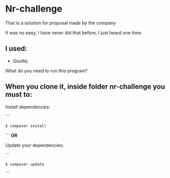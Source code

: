 Nr-challenge
===

That is a solution for proposal made by the company

It was no easy, I have never did that before, I just heard one time.

**I used:**
---
* Goutte;

What do you need to run this program?

When you clone it, inside folder nr-challenge you must to:
---

Install dependencies:

´´´

    $ composer install

´´´
**OR**

Update your dependencies:

´´´

    $ composer update

´´´
